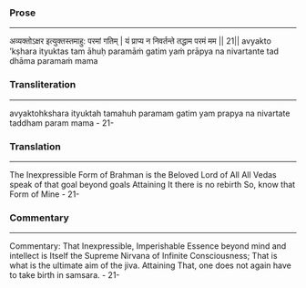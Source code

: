 ### Prose 
 --- 
अव्यक्तोऽक्षर इत्युक्तस्तमाहु: परमां गतिम् |
यं प्राप्य न निवर्तन्ते तद्धाम परमं मम || 21||
avyakto ’kṣhara ityuktas tam āhuḥ paramāṁ gatim
yaṁ prāpya na nivartante tad dhāma paramaṁ mama

### Transliteration 
 --- 
avyaktohkshara ityuktah tamahuh paramam gatim yam prapya na nivartate taddham param mama - 21-

### Translation 
 --- 
The Inexpressible Form of Brahman is the Beloved Lord of All All Vedas speak of that goal beyond goals Attaining It there is no rebirth So, know that Form of Mine - 21-

### Commentary 
 --- 
Commentary: That Inexpressible, Imperishable Essence beyond mind and intellect is Itself the Supreme Nirvana of Infinite Consciousness; That is what is the ultimate aim of the jiva. Attaining That, one does not again have to take birth in samsara. - 21-